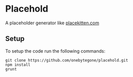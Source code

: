 # Placehold

A placeholder generator like [placekitten.com](http://placekitten.com)

## Setup
To setup the code run the following commands:

```
git clone https://github.com/onebytegone/placehold.git
npm install
grunt
```
